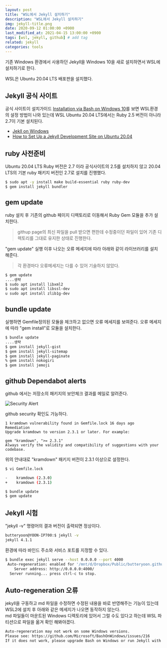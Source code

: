 ```yaml
---
layout: post
title: "WSL에서 Jekyll 설치하기"
description: "WSL에서 Jekyll 설치하기"
img: jekyll-title.png
date: 2020-09-12 01:00:00 +0900
last_modified_at: 2021-04-15 13:00:00 +0900
tags: [wsl, jekyll, github] # add tag
related: jekyll
categories: tools
---
```


기존 Windows 환경에서 사용하던 Jekyll을 Windows 10을 새로 설치하면서 WSL에 설치하기로 한다. 

WSL은 Ubuntu 20.04 LTS 배포판을 설치했다. 
<!--more-->

## Jekyll 공식 사이트 

공식 사이트이 설치가이드 [Installation via Bash on Windows 10](https://jekyllrb.com/docs/installation/windows/#installation-via-bash-on-windows-10)를 보면 WSL환경의 설정 방법이 나와 있는데 WSL Ubuntu 20.04 LTS에서는 Ruby 2.5 버전이 아니라 2.7이 기본 설치된다.  

- [Jekll on Windows](https://jekyllrb.com/docs/installation/windows/)
- [How to Set Up a Jekyll Development Site on Ubuntu 20.04](https://www.digitalocean.com/community/tutorials/how-to-set-up-a-jekyll-development-site-on-ubuntu-20-04)

## ruby 사전준비 

Ubuntu 20.04 LTS Ruby 버전은 2.7 이라 공식사이트의 2.5를 설치하지 않고 20.04 LTS의 기본 ruby 패키지 버전인 2.7로 설치를 진행했다. 

```bash
$ sudo apt -y install make build-essential ruby ruby-dev
$ gem install jekyll bundler
```

## gem update

ruby 설치 후 기존의 github 페이지 디렉토리로 이동해서 Ruby Gem 모듈을 추가 설치한다.  
> githup page의 최신 파일을 pull 받으면 편한데 수정중이던 파일이 있어 기존 디렉토리를 그대로 유지한 상태로 진행한다. 

"gem update" 실행 이후 나오는 오류 메세지에 따라 아래와 같이 라이브러리를 설치해준다. 
> 각 환경마다 오류메세지는 다를 수 있어 기술하지 않았다. 

```bash
$ gem update
....생략
$ sudo apt install libxml2
$ sudo apt install libssl-dev
u sudo apt install zlib1g-dev  
```

## bundle update  

실행하면 Gemfile정의된 모듈을 체크하고 없으면 오류 메세지를 보여준다. 
오류 메세지에 따라 "gem install"로 모듈을 설치한다.  

```bash
$ bundle update
....생략
$ gem install jekyll-gist
$ gem install jekyll-sitemap
$ gem install jekyll-paginate
% gem install nokogiri
$ gem install jemoji
```

## github Dependabot alerts

github 에서는 저장소의 패키지의 보안체크 결과를 메일로 알려준다.

![Security Alert]({{site.baseurl}}/assets/img/github_security_alert.png)

github security 확인도 가능하다. 

```
1 kramdown vulnerability found in Gemfile.lock 16 days ago
Remediation
Upgrade kramdown to version 2.3.1 or later. For example:

gem "kramdown", ">= 2.3.1"
Always verify the validity and compatibility of suggestions with your codebase.
```

위의 안내대로 "kramdown" 패키지 버전이 2.3.1 이상으로 설정한다. 

```bash
$ vi Gemfile.lock

-    kramdown (2.3.0)
+    kramdown (2.3.1)

$ bundle update
$ gem update
```

## Jekyll 시험 

"jekyll -v" 명령어의 결과 버전이 출력되면 정상이다. 

```bash
butteryoon@YOON-IP700:$ jekyll -v
jekyll 4.1.1
```

환경에 따라 바인드 주소와 서비스 포트를 지정할 수 있다. 

```bash
$ bundle exec jekyll serve --host 0.0.0.0 --port 4000
 Auto-regeneration: enabled for '/mnt/d/Dropbox/Public/butteryoon.github.io'
    Server address: http://0.0.0.0:4000/
  Server running... press ctrl-c to stop.
```

## Auto-regeneration 오류

jekyll을 구동하고 md 파일을 수정하면 수정된 내용을 바로 반영해주는 기능이 있는데 WSL2에 설치 후 아래와 같은 메세지가 나오면 동작하지 않는다.  
md 파일들이 마운트된 Windows 디렉토리에 있어서 그럴 수도 있다고 하는데 WSL 파티션으로 파일을 옮겨 확인 해봐야겠다.  

```bash
Auto-regeneration may not work on some Windows versions.
Please see: https://github.com/Microsoft/BashOnWindows/issues/216
If it does not work, please upgrade Bash on Windows or run Jekyll with --no-watch.
```
